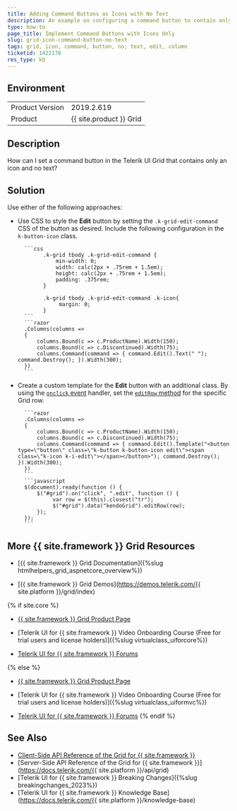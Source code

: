 ```yaml
---
title: Adding Command Buttons as Icons with No Text
description: An example on configuring a command button to contain only icons with no text in the {{ site.product }} Grid HtmlHelper.
type: how-to
page_title: Implement Command Buttons with Icons Only
slug: grid-icon-command-button-no-text
tags: grid, icon, command, button, no, text, edit, column
ticketid: 1422170
res_type: kb
---
```


## Environment

<table>
	<tbody>
		<tr>
			<td>Product Version</td>
			<td>2019.2.619</td>
		</tr>
		<tr>
			<td>Product</td>
			<td>{{ site.product }} Grid</td>
		</tr>
	</tbody>
</table>


## Description

How can I set a command button in the Telerik UI Grid that contains only an icon and no text?

## Solution

Use either of the following approaches:

* Use CSS to style the **Edit** button by setting the `.k-grid-edit-command` CSS of the button as desired. Include the following configuration in the `k-button-icon` class.

		```css
		      .k-grid tbody .k-grid-edit-command {
		          min-width: 0;
		          width: calc(2px + .75rem + 1.5em);
		          height: calc(2px + .75rem + 1.5em);
		          padding: .375rem;
		      }

		      .k-grid tbody .k-grid-edit-command .k-icon{
		           margin: 0;
		      }
		```
		```razor
		.Columns(columns =>
		{
		    columns.Bound(c => c.ProductName).Width(150);
		    columns.Bound(c => c.Discontinued).Width(75);
		    columns.Command(command => { command.Edit().Text(" "); command.Destroy(); }).Width(300);
		})
		```

* Create a custom template for the **Edit** button with an additional class. By using the [`onclick` event](https://api.jquery.com/on/) handler, set the [`editRow` method](https://docs.telerik.com/kendo-ui/api/javascript/ui/grid/methods/editrow) for the specific Grid row.

		```razor
		.Columns(columns =>
		{
		    columns.Bound(c => c.ProductName).Width(150);
		    columns.Bound(c => c.Discontinued).Width(75);
		    columns.Command(command => { command.Edit().Template("<button type=\"button\" class=\"k-button k-button-icon edit\"><span class=\"k-icon k-i-edit\"></span></button>"); command.Destroy(); }).Width(300);
		})
		```
		```javascript
		$(document).ready(function () {
		    $("#grid").on("click", ".edit", function () {
		         var row = $(this).closest("tr");
		         $("#grid").data("kendoGrid").editRow(row);
		    });
		});
		```


## More {{ site.framework }} Grid Resources

* [{{ site.framework }} Grid Documentation]({%slug htmlhelpers_grid_aspnetcore_overview%})

* [{{ site.framework }} Grid Demos](https://demos.telerik.com/{{ site.platform }}/grid/index)

{% if site.core %}
* [{{ site.framework }} Grid Product Page](https://www.telerik.com/aspnet-core-ui/grid)

* [Telerik UI for {{ site.framework }} Video Onboarding Course (Free for trial users and license holders)]({%slug virtualclass_uiforcore%})

* [Telerik UI for {{ site.framework }} Forums](https://www.telerik.com/forums/aspnet-core-ui)

{% else %}
* [{{ site.framework }} Grid Product Page](https://www.telerik.com/aspnet-mvc/grid)

* [Telerik UI for {{ site.framework }} Video Onboarding Course (Free for trial users and license holders)]({%slug virtualclass_uiformvc%})

* [Telerik UI for {{ site.framework }} Forums](https://www.telerik.com/forums/aspnet-mvc)
{% endif %}

## See Also

* [Client-Side API Reference of the Grid for {{ site.framework }}](https://docs.telerik.com/kendo-ui/api/javascript/ui/grid)
* [Server-Side API Reference of the Grid for {{ site.framework }}](https://docs.telerik.com/{{ site.platform }}/api/grid)
* [Telerik UI for {{ site.framework }} Breaking Changes]({%slug breakingchanges_2023%})
* [Telerik UI for {{ site.framework }} Knowledge Base](https://docs.telerik.com/{{ site.platform }}/knowledge-base)
